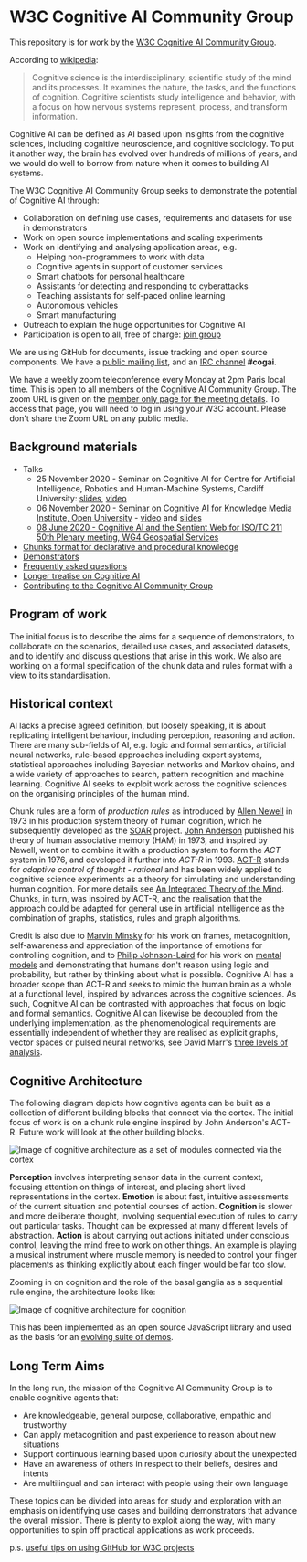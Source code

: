 # W3C Cognitive AI Community Group
This repository is for work by the [W3C Cognitive AI Community Group](https://www.w3.org/community/cogai/).

According to [wikipedia](https://en.wikipedia.org/wiki/Cognitive_science):

<blockquote>
Cognitive science is the interdisciplinary, scientific study of the mind and its processes. It examines the nature, the tasks, and the functions of cognition. Cognitive scientists study intelligence and behavior, with a focus on how nervous systems represent, process, and transform information.
</blockquote>

Cognitive AI can be defined as AI based upon insights from the cognitive sciences, including cognitive neuroscience, and cognitive sociology.  To put it another way, the brain has evolved over hundreds of millions of years, and we would do well to borrow from nature when it comes to building AI systems.

The W3C Cognitive AI Community Group seeks to demonstrate the potential of Cognitive AI through:

* Collaboration on defining use cases, requirements and datasets for use in demonstrators
* Work on open source implementations and scaling experiments
* Work on identifying and analysing application areas, e.g.
  * Helping non-programmers to work with data
  * Cognitive agents in support of customer services 
  * Smart chatbots for personal healthcare
  * Assistants for detecting and responding to cyberattacks
  * Teaching assistants for self-paced online learning
  * Autonomous vehicles
  * Smart manufacturing
* Outreach to explain the huge opportunities for Cognitive AI
* Participation is open to all, free of charge: [join group](https://www.w3.org/community/cogai/join)

We are using GitHub for documents, issue tracking and open source components. We have a [public mailing list](https://lists.w3.org/Archives/Public/public-cogai/), and an [IRC channel](https://www.w3.org/wiki/IRC) **#cogai**.

We have a weekly zoom teleconference every Monday at 2pm Paris local time. This is open to all members of the Cognitive AI Community Group. The zoom URL is given on the [member only page for the meeting details](https://lists.w3.org/Archives/Member/internal-cogai/2020Sep/0000.html). To access that page, you will need to log in using your W3C account. Please don't share the Zoom URL on any public media.

## Background materials

* Talks
  * 25 November 2020 - Seminar on Cognitive AI for Centre for Artificial Intelligence, Robotics and Human-Machine Systems, Cardiff University: [slides](https://www.w3.org/2020/CogAI-2020-11-25.pdf), [video](https://www.youtube.com/watch?v=gJiDi3lqwcA&feature=youtu.be)
  * [06 November 2020 - Seminar on Cognitive AI for Knowledge Media Institute, Open University](http://kmi.open.ac.uk/seminars/3552) -  [video](https://github.com/w3c/cogai/blob/master/faq.md) and [slides](https://www.w3.org/2020/CogAI-2020-11-06.pdf)
  * [08 June 2020 - Cognitive AI and the Sentient Web for ISO/TC 211 50th Plenary meeting, WG4 Geospatial Services](https://www.w3.org/2020/sentient-web-20200608.pdf)
* [Chunks format for declarative and procedural knowledge](chunks-and-rules.md)
* [Demonstrators](demos/README.md)
* [Frequently asked questions](faq.md)
* [Longer treatise on Cognitive AI](https://www.w3.org/Data/demos/chunks/chunks.html)
* [Contributing to the Cognitive AI Community Group](Contributing.md)

## Program of work

The initial focus is to describe the aims for a sequence of demonstrators, to collaborate on the scenarios, detailed use cases, and associated datasets, and to identify and discuss questions that arise in this work. We also are working on a formal specification of the chunk data and rules format with a view to its standardisation.

## Historical context

AI lacks a precise agreed definition, but loosely speaking, it is about replicating intelligent behaviour, including perception, reasoning and action. There are many sub-fields of AI, e.g. logic and formal semantics, artificial neural networks, rule-based approaches including expert systems, statistical approaches including Bayesian networks and Markov chains, and a wide variety of approaches to search, pattern recognition and machine learning. Cognitive AI seeks to exploit work across the cognitive sciences on the organising principles of the human mind.

Chunk rules are a form of *production rules* as introduced by [Allen Newell](https://en.wikipedia.org/wiki/Allen_Newell) in 1973 in his production system theory of human cognition, which he subsequently developed as the [SOAR](https://en.wikipedia.org/wiki/Soar_(cognitive_architecture)) project. [John Anderson](https://www.cmu.edu/dietrich/psychology/people/core-training-faculty/anderson-john.html) published his theory of human associative memory (HAM) in 1973, and inspired by Newell, went on to combine it with a production system to form the *ACT* system in 1976, and developed it further into *ACT-R* in 1993. [ACT-R](http://act-r.psy.cmu.edu/about/) stands for *adaptive control of thought - rational* and has been widely applied to cognitive science experiments as a theory for simulating and understanding human cognition. For more details see <a href="http://act-r.psy.cmu.edu/wordpress/wp-content/uploads/2012/12/526FSQUERY.pdf">An Integrated Theory of the Mind</a>. Chunks, in turn, was inspired by ACT-R, and the realisation that the approach could be adapted for general use in artificial intelligence as the combination of graphs, statistics, rules and graph algorithms.

Credit is also due to [Marvin Minsky](https://en.wikipedia.org/wiki/Marvin_Minsky) for his work on frames, metacognition, self-awareness and appreciation of the importance of emotions for controlling cognition, and to [Philip Johnson-Laird](https://en.wikipedia.org/wiki/Philip_Johnson-Laird) for his work on [mental models](https://www.pnas.org/content/107/43/18243) and demonstrating that humans don't reason using logic and probability, but rather by thinking about what is possible. Cognitive AI has a broader scope than ACT-R and seeks to mimic the human brain as a whole at a functional level, inspired by advances across the cognitive sciences. As such, Cognitive AI can be contrasted with approaches that focus on logic and formal semantics. Cognitive AI can likewise be decoupled from the underlying implementation, as the phenomenological requirements are essentially independent of whether they are realised as explicit graphs, vector spaces or pulsed neural networks, see David Marr's [three levels of analysis](https://en.wikipedia.org/wiki/David_Marr_(neuroscientist)#Levels_of_analysis). 

## Cognitive Architecture

The following diagram depicts how cognitive agents can be built as a collection of different building blocks that connect via the cortex. The initial focus of work is on a chunk rule engine inspired by John Anderson's ACT-R. Future work will look at the other building blocks.

![Image of cognitive architecture as a set of modules connected via the cortex](https://www.w3.org/Data/demos/chunks/cogai.png)

**Perception** involves interpreting sensor data in the current context, focusing attention on things of interest, and placing short lived representations in the cortex. **Emotion** is about fast, intuitive assessments of the current situation and potential courses of action. **Cognition** is slower and more deliberate thought, involving sequential execution of rules to carry out particular tasks. Thought can be expressed at many different levels of abstraction. **Action** is about carrying out actions initiated under conscious control, leaving the mind free to work on other things. An example is playing a musical instrument where muscle memory is needed to control your finger placements as thinking explicitly about each finger would be far too slow. 

Zooming in on cognition and the role of the basal ganglia as a sequential rule engine, the architecture looks like:

![Image of cognitive architecture for cognition](https://www.w3.org/Data/demos/chunks/arch.png)

This has been implemented as an open source JavaScript library and used as the basis for an [evolving suite of demos](demos/README.md).

## Long Term Aims

In the long run, the mission of the Cognitive AI Community Group is to enable cognitive agents that:

* Are knowledgeable, general purpose, collaborative, empathic and trustworthy
* Can apply metacognition and past experience to reason about new situations
* Support continuous learning based upon curiosity about the unexpected
* Have an awareness of others in respect to their beliefs, desires and intents
* Are multilingual and can interact with people using their own language

These topics can be divided into areas for study and exploration with an emphasis on identifying use cases and building demonstrators that advance the overall mission. There is plenty to exploit along the way, with many opportunities to spin off practical applications as work proceeds.

p.s. [useful tips on using GitHub for W3C projects](https://w3c.github.io/)
